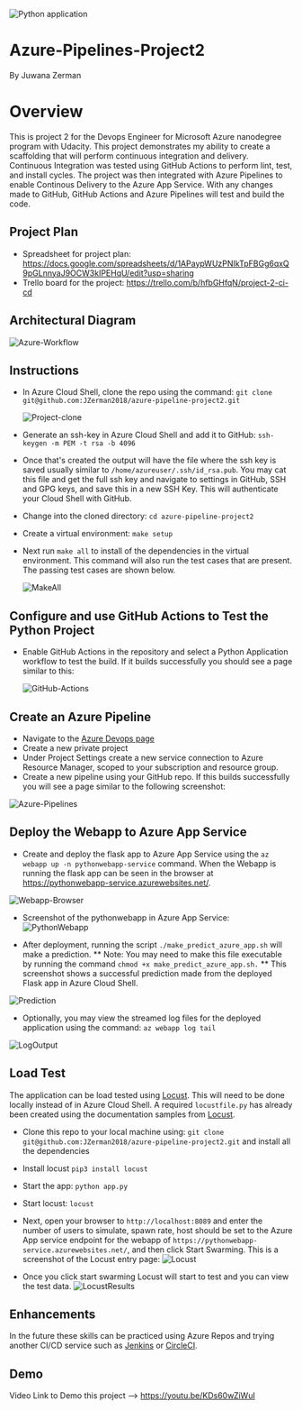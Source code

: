 ![Python application](https://github.com/JZerman2018/azure-pipeline-project2/workflows/Python%20application/badge.svg)

# Azure-Pipelines-Project2

By Juwana Zerman

# Overview

This is project 2 for the Devops Engineer for Microsoft Azure nanodegree program with Udacity.  This project demonstrates my ability to create a scaffolding that will perform continuous integration and delivery. Continuous Integration was tested using GitHub Actions to perform lint, test, and install cycles. The project was then integrated with Azure Pipelines to enable Continous Delivery to the Azure App Service. With any changes made to GitHub, GitHub Actions and Azure Pipelines will test and build the code.


## Project Plan
* Spreadsheet for project plan: https://docs.google.com/spreadsheets/d/1APaypWUzPNIkTpFBGg6qxQ9pGLnnyaJ9OCW3kIPEHqU/edit?usp=sharing
* Trello board for the project: https://trello.com/b/hfbGHfqN/project-2-ci-cd

## Architectural Diagram

![Azure-Workflow](screenshots/AzureDevopsPipeline.png)

## Instructions

- In Azure Cloud Shell, clone the repo using the command:
  `git clone git@github.com:JZerman2018/azure-pipeline-project2.git`
  
  ![Project-clone](screenshots/Clone.png)

- Generate an ssh-key in Azure Cloud Shell and add it to GitHub:
  `ssh-keygen -m PEM -t rsa -b 4096`
- Once that's created the output will have the file where the ssh key is saved usually similar to `/home/azureuser/.ssh/id_rsa.pub`. You may cat this file and get the full ssh     key and navigate to settings in GitHub, SSH and GPG keys, and save this in a new SSH Key. This will authenticate your Cloud Shell with GitHub.

- Change into the cloned directory:
  `cd azure-pipeline-project2`

- Create a virtual environment:
  `make setup`

- Next run `make all` to install of the dependencies in the virtual environment. This command will also run the test cases that are present. The passing test cases are shown   below.

  ![MakeAll](screenshots/MakeAll(2).png)

## Configure and use GitHub Actions to Test the Python Project

- Enable GitHub Actions in the repository and select a Python Application workflow to test the build. If it builds successfully you should see a page similar to this:

  ![GitHub-Actions](screenshots/github-action-build.png)
  
## Create an Azure Pipeline

- Navigate to the [Azure Devops page](https://dev.azure.com/)
- Create a new private project
- Under Project Settings create a new service connection to Azure Resource Manager, scoped to your subscription and resource group.
- Create a new pipeline using your GitHub repo. If this builds successfully you will see a page similar to the following screenshot:

![Azure-Pipelines](screenshots/azure-pipeline-success.png)

## Deploy the Webapp to Azure App Service

- Create and deploy the flask app to Azure App Service using  the `az webapp up -n pythonwebapp-service` command. When the Webapp is running the flask app can be seen in the browser at https://pythonwebapp-service.azurewebsites.net/.

![Webapp-Browser](screenshots/webapp-browser.png)

- Screenshot of the pythonwebapp in Azure App Service:
![PythonWebapp](screenshots/pythonwebapp.png)

- After deployment, running the script `./make_predict_azure_app.sh` will make a prediction. ** Note: You may need to make this file executable by running the command `chmod +x make_predict_azure_app.sh.` ** 
This screenshot shows a successful prediction made from the deployed Flask app in Azure Cloud Shell.

![Prediction](screenshots/make_predict_azure_app.png)

- Optionally, you may view the streamed log files for the deployed application using the command:
`az webapp log tail`

![LogOutput](screenshots/webapplogtail.png)

## Load Test

The application can be load tested using [Locust](https://locust.io/). This will need to be done locally instead of in Azure Cloud Shell. A required `locustfile.py` has already been created using the documentation samples from [Locust](https://locust.io/).

- Clone this repo to your local machine using: `git clone git@github.com:JZerman2018/azure-pipeline-project2.git` and install all the dependencies

- Install locust
  `pip3 install locust`
  
- Start the app:
  `python app.py`
  
- Start locust:
  `locust`
  
- Next, open your browser to `http://localhost:8089` and enter the number of users to simulate, spawn rate, host should be set to the Azure App service endpoint for the webapp of `https://pythonwebapp-service.azurewebsites.net/`, and then click Start Swarming.
This is a screenshot of the Locust entry page:
![Locust](screenshots/locust.png)

- Once you click start swarming Locust will start to test and you can view the test data.
![LocustResults](screenshots/locustresults.png)



## Enhancements

In the future these skills can be practiced using Azure Repos and trying another CI/CD service such as [Jenkins](https://www.jenkins.io/) or [CircleCI](https://circleci.com/).

## Demo

Video Link to Demo this project --> https://youtu.be/KDs60wZiWuI





